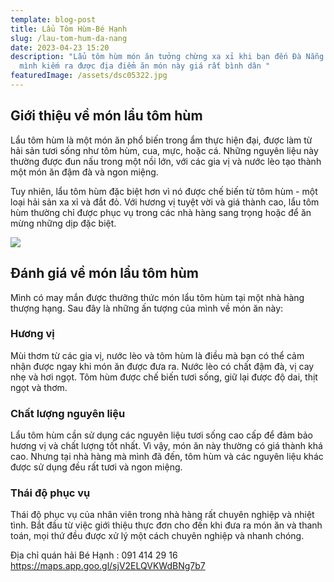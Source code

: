 ```yaml
---
template: blog-post
title: Lẩu Tôm Hùm-Bé Hạnh
slug: /lau-tom-hum-da-nang
date: 2023-04-23 15:20
description: "Lẩu tôm hùm món ăn tưởng chừng xa xỉ khi bạn đến Đà Nẵng , nhưng
  mình kiếm ra được địa điểm ăn món này giá rất bình dân "
featuredImage: /assets/dsc05322.jpg
---
```

## Giới thiệu về món lẩu tôm hùm

Lẩu tôm hùm là một món ăn phổ biến trong ẩm thực hiện đại, được làm từ hải sản tươi sống như tôm hùm, cua, mực, hoặc cá. Những nguyên liệu này thường được đun nấu trong một nồi lớn, với các gia vị và nước lèo tạo thành một món ăn đậm đà và ngon miệng.

Tuy nhiên, lẩu tôm hùm đặc biệt hơn vì nó được chế biến từ tôm hùm - một loại hải sản xa xỉ và đắt đỏ. Với hương vị tuyệt vời và giá thành cao, lẩu tôm hùm thường chỉ được phục vụ trong các nhà hàng sang trọng hoặc để ăn mừng những dịp đặc biệt.

![](/assets/dsc05325.jpg)

## Đánh giá về món lẩu tôm hùm

Mình có may mắn được thưởng thức món lẩu tôm hùm tại một nhà hàng thượng hạng. Sau đây là những ấn tượng của mình về món ăn này:

### Hương vị

Mùi thơm từ các gia vị, nước lèo và tôm hùm là điều mà bạn có thể cảm nhận được ngay khi món ăn được đưa ra. Nước lèo có chất đậm đà, vị cay nhẹ và hơi ngọt. Tôm hùm được chế biến tươi sống, giữ lại được độ dai, thịt ngọt và thơm.

### Chất lượng nguyên liệu

Lẩu tôm hùm cần sử dụng các nguyên liệu tươi sống cao cấp để đảm bảo hương vị và chất lượng tốt nhất. Vì vậy, món ăn này thường có giá thành khá cao. Nhưng tại nhà hàng mà mình đã đến, tôm hùm và các nguyên liệu khác được sử dụng đều rất tươi và ngon miệng.

### Thái độ phục vụ

Thái độ phục vụ của nhân viên trong nhà hàng rất chuyên nghiệp và nhiệt tình. Bắt đầu từ việc giới thiệu thực đơn cho đến khi đưa ra món ăn và thanh toán, mọi thứ đều được xử lý một cách chuyên nghiệp và nhanh chóng.

Địa chỉ quán hải Bé Hạnh : 091 414 29 16 https://maps.app.goo.gl/sjV2ELQVKWdBNg7b7